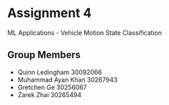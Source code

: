 # Assignment 4
ML Applications - Vehicle Motion State Classification

## Group Members
<ul>
<li>Quinn Ledingham 30092066</li>
<li>Muhammad Ayan Khan 30267943</li>
<li>Gretchen Ge 30256067</li>
<li>Zarek Zhai 30265494</li>
</ul>
